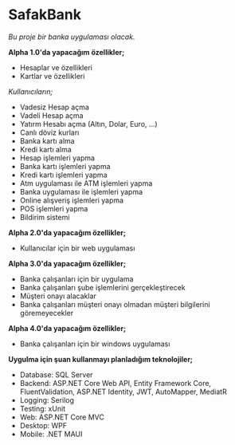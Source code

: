 
# SafakBank
*Bu proje bir banka uygulaması olacak.*

**Alpha 1.0'da yapacağım özellikler;**
- Hesaplar ve özellikleri
- Kartlar ve özellikleri

*Kullanıcıların;*
- Vadesiz Hesap açma
- Vadeli Hesap açma
- Yatırm Hesabı açma (Altın, Dolar, Euro, ...)
- Canlı döviz kurları
- Banka kartı alma
- Kredi kartı alma
- Hesap işlemleri yapma
- Banka kartı işlemleri yapma
- Kredi kartı işlemleri yapma
- Atm uygulaması ile ATM işlemleri yapma
- Banka uygulaması ile işlemleri yapma
- Online alışveriş işlemleri yapma
- POS işlemleri yapma
- Bildirim sistemi

**Alpha 2.0'da yapacağım özellikler;**
- Kullanıcılar için bir web uygulaması

**Alpha 3.0'da yapacağım özellikler;**
- Banka çalışanları için bir uygulama
- Banka çalışanları şube işlemlerini gerçekleştirecek
- Müşteri onayı alacaklar
- Banka çalışanları müşteri onayı olmadan müşteri bilgilerini göremeyecekler

**Alpha 4.0'da yapacağım özellikler;**
- Banka çalışanları için bir windows uygulaması

**Uygulma için şuan kullanmayı planladığım teknolojiler;**
- Database: SQL Server
- Backend: ASP.NET Core Web API, Entity Framework Core, FluentValidation, ASP.NET Identity, JWT, AutoMapper, MediatR
- Logging: Serilog
- Testing: xUnit
- Web: ASP.NET Core MVC
- Desktop: WPF
- Mobile: .NET MAUI
